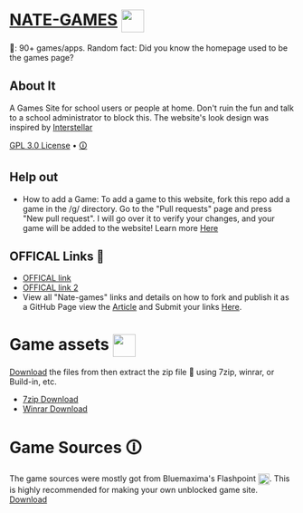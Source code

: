 # [NATE-GAMES](https://nate-games.github.io/) <img src="https://nate-games.github.io/0/assets/img/favicon.png" width="40" style="vertical-align: middle;">
📢: 90+ games/apps. Random fact: Did you know the homepage used to be the games page?
## About It
A Games Site for school users or people at home. Don't ruin the fun and talk to a school administrator to block this. The website's look design was inspired by [Interstellar](https://github.com/interstellarnetwork/interstellar)

[GPL 3.0 License](https://github.com/nate-games/nate-games.github.io/blob/main/LICENSE.md) • [🛈](https://docs.google.com/document/d/1Kli63OZz99Y0QaoXK4MKlcHudKZEGX351D1we5Ttnrk/edit?usp=sharing)

## Help out

- How to add a Game: To add a game to this website, fork this repo add a game in the /g/ directory. Go to the "Pull requests" page and press "New pull request". I will go over it to verify your changes, and your game will be added to the website! Learn more [Here](https://docs.github.com/en/get-started/quickstart/contributing-to-projects)

## OFFICAL Links 🔗
- [OFFICAL link](https://nate-games.github.io/)
- [OFFICAL link 2](https://nate-games2.github.io/)
- View all "Nate-games" links and details on how to fork and publish it as a GitHub Page view the [Article](https://nate-games.github.io/0/o/%F0%9F%94%97sub/info.html) and Submit your links [Here](https://nate-games.github.io/0/o/%F0%9F%94%97sub/).
# Game assets <img src="https://static.wikia.nocookie.net/logopedia/images/a/a7/File_Explorer_2019.png/revision/latest?cb=20211010230212" width="40" style="vertical-align: middle;">
[Download](https://github.com/nate-games/nate-games.github.io/archive/refs/heads/main.zip) the files from then extract the zip file 📁 using 7zip, winrar, or Build-in, etc.
- [7zip Download](https://www.7-zip.org/)
- [Winrar Download](https://www.win-rar.com/download.html?&L=0)
# Game Sources 🛈
The game sources were mostly got from Bluemaxima's Flashpoint <img src="https://upload.wikimedia.org/wikipedia/commons/thumb/2/26/BlueMaxima%27s_Flashpoint_logo_-_inverted.svg/2048px-BlueMaxima%27s_Flashpoint_logo_-_inverted.svg.png" width="20" style="vertical-align: middle;">. This is highly recommended for making your own unblocked game site.
[Download](https://bluemaxima.org/flashpoint/)


